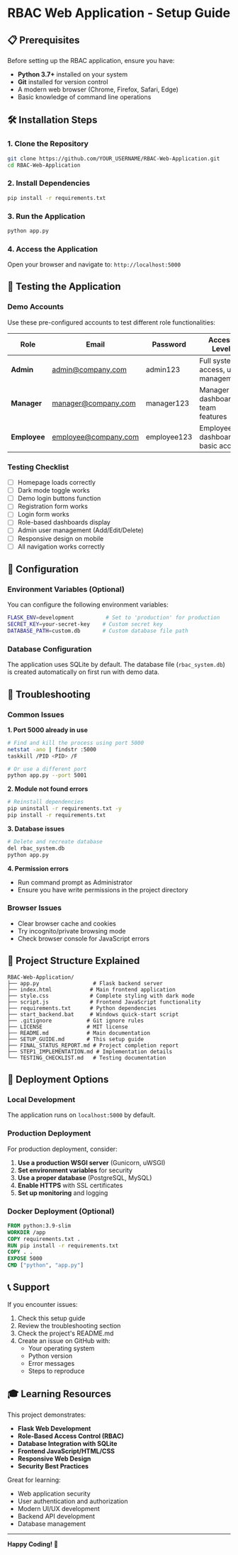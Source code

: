 # RBAC Web Application - Setup Guide

## 📋 Prerequisites

Before setting up the RBAC application, ensure you have:

- **Python 3.7+** installed on your system
- **Git** installed for version control
- A modern web browser (Chrome, Firefox, Safari, Edge)
- Basic knowledge of command line operations

## 🛠️ Installation Steps

### 1. Clone the Repository
```bash
git clone https://github.com/YOUR_USERNAME/RBAC-Web-Application.git
cd RBAC-Web-Application
```

### 2. Install Dependencies
```bash
pip install -r requirements.txt
```

### 3. Run the Application
```bash
python app.py
```

### 4. Access the Application
Open your browser and navigate to: `http://localhost:5000`

## 🧪 Testing the Application

### Demo Accounts
Use these pre-configured accounts to test different role functionalities:

| Role | Email | Password | Access Level |
|------|-------|----------|--------------|
| **Admin** | admin@company.com | admin123 | Full system access, user management |
| **Manager** | manager@company.com | manager123 | Manager dashboard, team features |
| **Employee** | employee@company.com | employee123 | Employee dashboard, basic access |

### Testing Checklist
- [ ] Homepage loads correctly
- [ ] Dark mode toggle works
- [ ] Demo login buttons function
- [ ] Registration form works
- [ ] Login form works
- [ ] Role-based dashboards display
- [ ] Admin user management (Add/Edit/Delete)
- [ ] Responsive design on mobile
- [ ] All navigation works correctly

## 🔧 Configuration

### Environment Variables (Optional)
You can configure the following environment variables:

```bash
FLASK_ENV=development          # Set to 'production' for production
SECRET_KEY=your-secret-key    # Custom secret key
DATABASE_PATH=custom.db       # Custom database file path
```

### Database Configuration
The application uses SQLite by default. The database file (`rbac_system.db`) is created automatically on first run with demo data.

## 🐛 Troubleshooting

### Common Issues

**1. Port 5000 already in use**
```bash
# Find and kill the process using port 5000
netstat -ano | findstr :5000
taskkill /PID <PID> /F

# Or use a different port
python app.py --port 5001
```

**2. Module not found errors**
```bash
# Reinstall dependencies
pip uninstall -r requirements.txt -y
pip install -r requirements.txt
```

**3. Database issues**
```bash
# Delete and recreate database
del rbac_system.db
python app.py
```

**4. Permission errors**
- Run command prompt as Administrator
- Ensure you have write permissions in the project directory

### Browser Issues
- Clear browser cache and cookies
- Try incognito/private browsing mode
- Check browser console for JavaScript errors

## 📁 Project Structure Explained

```
RBAC-Web-Application/
├── app.py                 # Flask backend server
├── index.html            # Main frontend application
├── style.css             # Complete styling with dark mode
├── script.js             # Frontend JavaScript functionality
├── requirements.txt      # Python dependencies
├── start_backend.bat     # Windows quick-start script
├── .gitignore           # Git ignore rules
├── LICENSE              # MIT license
├── README.md            # Main documentation
├── SETUP_GUIDE.md       # This setup guide
├── FINAL_STATUS_REPORT.md # Project completion report
├── STEP1_IMPLEMENTATION.md # Implementation details
└── TESTING_CHECKLIST.md   # Testing documentation
```

## 🚀 Deployment Options

### Local Development
The application runs on `localhost:5000` by default.

### Production Deployment
For production deployment, consider:

1. **Use a production WSGI server** (Gunicorn, uWSGI)
2. **Set environment variables** for security
3. **Use a proper database** (PostgreSQL, MySQL)
4. **Enable HTTPS** with SSL certificates
5. **Set up monitoring** and logging

### Docker Deployment (Optional)
```dockerfile
FROM python:3.9-slim
WORKDIR /app
COPY requirements.txt .
RUN pip install -r requirements.txt
COPY . .
EXPOSE 5000
CMD ["python", "app.py"]
```

## 📞 Support

If you encounter issues:

1. Check this setup guide
2. Review the troubleshooting section
3. Check the project's README.md
4. Create an issue on GitHub with:
   - Your operating system
   - Python version
   - Error messages
   - Steps to reproduce

## 🎓 Learning Resources

This project demonstrates:
- **Flask Web Development**
- **Role-Based Access Control (RBAC)**
- **Database Integration with SQLite**
- **Frontend JavaScript/HTML/CSS**
- **Responsive Web Design**
- **Security Best Practices**

Great for learning:
- Web application security
- User authentication and authorization
- Modern UI/UX development
- Backend API development
- Database management

---

**Happy Coding! 🚀**
